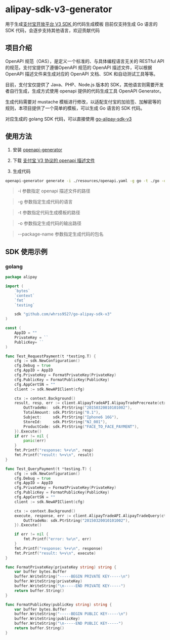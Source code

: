 # alipay-sdk-v3-generator
用于生成[支付宝开放平台 V3 SDK ](https://opendocs.alipay.com/open-v3/065bsc)的代码生成模板
目前仅支持生成 Go 语言的 SDK 代码，会逐步支持其他语言，欢迎贡献代码

## 项目介绍
OpenAPI 规范（OAS），是定义一个标准的、与具体编程语言无关的 RESTful API 的规范，支付宝提供了遵循OpenAPI 规范的 OpenAPI 描述文件，可以根据 OpenAPI 描述文件来生成对应的 OpenAPI 文档、SDK 和自动测试工具等等。

目前，支付宝仅提供了 Java、PHP、Node.js 版本的 SDK，其他语言则需要开发者自行生成，生成方式使用 openapi 提供的代码生成工具 OpenAPI Generator。

生成代码需要对 mustache 模板进行修改，以适配支付宝的加验签、加解密等的规则，本项目提供了一个简单的模板，可以生成 Go 语言的 SDK 代码。

对应生成的 golang SDK 代码，可以直接使用 [go-alipay-sdk-v3](https://github.com/whrss9527/go-alipay-sdk-v3)

## 使用方法
1. 安装 [openapi-generator](https://openapi-generator.tech/docs/installation)

2. 下载 [支付宝 V3 协议的 openapi 描述文件](https://github.com/alipay/alipay-sdk-java-all/blob/master/v3/api/openapi.yaml)

3. 生成代码
```sh
openapi-generator generate -i ./resources/openapi.yaml -g go -t ./go -o ./golang-sdk/ --package-name alipay
```

> -i 参数指定 openapi 描述文件的路径

> -g 参数指定生成代码的语言

> -t 参数指定代码生成模板的路径

> -o 参数指定生成代码的输出路径

> --package-name 参数指定生成代码的包名
## SDK 使用示例
### golang
```go
package alipay

import (
	`bytes`
	`context`
	`fmt`
	`testing`

	sdk "github.com/whrss9527/go-alipay-sdk-v3"
)

const (
	AppID = ""
	PrivateKey = ``
	PublicKey= ``
)

func Test_RequestPayment(t *testing.T) {
	cfg := sdk.NewConfiguration()
	cfg.Debug = true
	cfg.AppID = AppID
	cfg.PrivateKey = FormatPrivateKey(PrivateKey)
	cfg.PublicKey = FormatPublicKey(PublicKey)
	cfg.AppCertSN = ""
	client := sdk.NewAPIClient(cfg)

	ctx := context.Background()
	result, resp, err := client.AlipayTradeAPI.AlipayTradePrecreate(ctx).AlipayTradePrecreateModel(sdk.AlipayTradePrecreateModel{
		OutTradeNo:  sdk.PtrString("20150320010101002"),
		TotalAmount: sdk.PtrString("0.1"),
		Subject:     sdk.PtrString("Iphone6 16G"),
		StoreId:     sdk.PtrString("NJ_001"),
		ProductCode: sdk.PtrString("FACE_TO_FACE_PAYMENT"),
	}).Execute()
	if err != nil {
		panic(err)
	}
	fmt.Printf("response: %+v\n", resp)
	fmt.Printf("result: %+v\n", result)
}

func Test_QueryPayment(t *testing.T) {
	cfg := sdk.NewConfiguration()
	cfg.Debug = true
	cfg.AppID = AppID
	cfg.PrivateKey = FormatPrivateKey(PrivateKey)
	cfg.PublicKey = FormatPublicKey(PublicKey)
	cfg.AppCertSN = ""
	client := sdk.NewAPIClient(cfg)

	ctx := context.Background()
	execute, response, err := client.AlipayTradeAPI.AlipayTradeQuery(ctx).AlipayTradeQueryModel(sdk.AlipayTradeQueryModel{
		OutTradeNo: sdk.PtrString("20150320010101002"),
	}).Execute()

	if err != nil {
		fmt.Printf("error: %v\n", err)
	}
	fmt.Printf("response: %+v\n", response)
	fmt.Printf("result: %+v\n", execute)
}

func FormatPrivateKey(privateKey string) string {
	var buffer bytes.Buffer
	buffer.WriteString("-----BEGIN PRIVATE KEY-----\n")
	buffer.WriteString(privateKey)
	buffer.WriteString("\n-----END PRIVATE KEY-----")
	return buffer.String()
}

func FormatPublicKey(publicKey string) string {
	var buffer bytes.Buffer
	buffer.WriteString("-----BEGIN PUBLIC KEY-----\n")
	buffer.WriteString(publicKey)
	buffer.WriteString("\n-----END PUBLIC KEY-----")
	return buffer.String()
}

```

